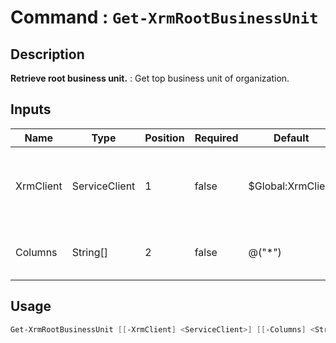 # Command : `Get-XrmRootBusinessUnit` 

## Description

**Retrieve root business unit.** : Get top  business unit of organization.

## Inputs

Name|Type|Position|Required|Default|Description
----|----|--------|--------|-------|-----------
XrmClient|ServiceClient|1|false|$Global:XrmClient|Xrm connector initialized to target instance. Use latest one by default. (CrmServiceClient)
Columns|String[]|2|false|@("*")|Specify expected columns to retrieve. (Default : all columns)


## Usage

```Powershell 
Get-XrmRootBusinessUnit [[-XrmClient] <ServiceClient>] [[-Columns] <String[]>] [<CommonParameters>]
``` 


